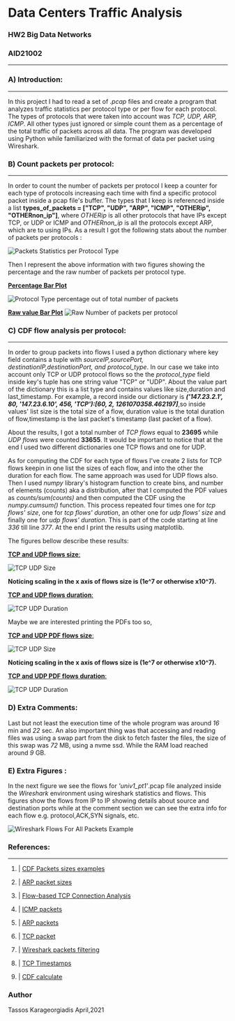 # Data Centers Traffic Analysis

### HW2 Big Data Networks

### AID21002
------------------------------------------------------

### A) Introduction:
------------------------------

In this project I had to read a set of *.pcap* files and create a program that analyzes traffic statistics per protocol type or per flow for each protocol. The types of protocols that were taken into account was *TCP, UDP, ARP, ICMP*. All other types just ignored or simple count them as a percentage of the total traffic of packets across all data. The program was developed using Python while familiarized with the format of data per packet using Wireshark.

### B) Count packets per protocol:
------------------------------
In order to count the number of packets per protocol I keep a counter for each type of protocols increasing each time with find a specific protocol packet inside a pcap file's buffer. The types that I keep is referenced inside a list **types_of_packets = ["TCP", "UDP", "ARP", "ICMP", "OTHERip", "OTHERnon_ip"]**, where *OTHERip* is all other protocols that have IPs except TCP, or UDP or ICMP and *OTHERnon_ip* is all the protocols except ARP, which are to using IPs. As a result I got the following stats about the number of packets per protocols :

![Packets Statistics per Protocol Type](Images/out_percentagePerPack_cat.png "Terminal Output of packets stats")

Then I represent the above information with two figures showing the percentage and the raw number of packets per protocol type.

<ins>**Percentage Bar Plot**</ins>

![Protocol Type percentage out of total number of packets](Images/ProtocolPerc.png "percentage of packets per protocol")

<ins>   **Raw value Bar Plot**</ins>
![Raw Number of packets per protocol](Images/protocol_raw_val.png " Raw values for number of packets")

### C) CDF flow analysis per protocol:
------------------------------------------

In order to group packets into flows I used a python dictionary where key field contains a tuple with *sourceIP,sourcePort, destinationIP,destinationPort, and protocol_type*. In our case we take into account only TCP or UDP protocol flows so the the *protocol_type* field inside key's tuple has one string value "TCP" or "UDP". About the value part of the dictionary this is a list type and contains values like size,duration and last_timestamp. For example, a record inside our dictionary is ***('147.23.2.1', 80, '147.23.6.10', 456, 'TCP'):[60, 2, 1261070358.462197]***,so inside values' list size is the total size of a flow, duration value is the total duration of flow,timestamp is the last packet's  timestamp (last packet of a flow).

About the results, I got a total number of *TCP flows* equal to **23695** while *UDP flows* were counted **33655**. It would be important to notice that at the end I used two different dictionaries one TCP flows and one for UDP.

As for computing the CDF for each type of flows I've create 2 lists for TCP flows keepin in one list the sizes of each flow, and into the other the duration for each flow. The same approach was used for UDP flows also. Then I used *numpy* library's histogram function to create bins, and number of elements (counts) aka a distribution, after that I computed the PDF values as *counts/sum(counts)*  and then computed the CDF using the *numpy.cumsum()* function. This process repeated four times one for *tcp flows' size*, one for *tcp flows' duration*, an other one for *udp flows' size* and finally one for *udp flows' duration*. This is part of the code starting at line *336* till line *377*. At the end I print the results using matplotlib.

The figures  bellow describe these results:

<ins>**TCP and UDP flows size**:</ins>

![TCP UDP Size](Images/flows_size.png "TCP UDP FLOWS sizes CDF")

**Noticing  scaling in the x axis of flows size is (1e^7 or otherwise x10^7).**


<ins>**TCP and UDP flows duration**:</ins>

![TCP UDP Duration](Images/flows_duration.png "TCP UDP FLOWS duration CDF")



Maybe we are interested printing the PDFs too so,

<ins>**TCP and UDP PDF flows size**:</ins>

![TCP UDP Size](Images/tcp_udpSPDF.png "TCP UDP FLOWS sizes PDF")

**Noticing  scaling in the x axis of flows size is (1e^7 or otherwise x10^7).**


<ins>**TCP and UDP PDF flows duration**:</ins>

![TCP UDP Duration](Images/tcp_udpPDFd.png "TCP UDP FLOWS duration PDF")



### D) Extra Comments:

Last but not least the execution time of the whole program was around *16* min and *22* sec. An also important thing was that accessing and reading files was using a swap part from the disk to fetch faster the files, the size of this swap was *72* MB, using a nvme ssd. While the RAM load reached around *9* GB.

### E) Extra Figures :

In the next figure we see the flows for *'univ1_pt1'*.pcap file analyzed inside the *Wireshark* environment using wireshark statistics and flows. This figures show the flows from IP to IP showing details about source and destination ports while at the comment section we can see the extra info for each flow e.g. protocol,ACK,SYN signals, etc.

![Wireshark Flows For All Packets Example](Images/WiresharkFlows.png "Wireshark Flows ")

### References:
-----------------

1. | [CDF Packets sizes examples][1]


2. | [ARP packet sizes ][2]

3. | [Flow-based TCP Connection Analysis][3]

4. | [ICMP packets][4]

5. | [ARP packets][5]

6. | [TCP packet][6]

7. | [Wireshark packets filtering][7]

8. | [TCP Timestamps][8]

9. | [CDF calculate][9]

[1]:https://www.researchgate.net/figure/Packet-size-CDF-per-protocol-in-downlink-left-and-uplink-right-traffic_fig2_228395666
[2]:https://community.cisco.com/t5/switching/arp-packet-size/td-p/1551467
[3]:https://www2.tkn.tu-berlin.de/bib/limmer2009flowbased/limmer2009flowbased.pdf
[4]:https://en.wikipedia.org/wiki/Internet_Control_Message_Protocol
[5]:https://en.wikipedia.org/wiki/Address_Resolution_Protocol
[6]:https://el.wikipedia.org/wiki/%CE%A0%CF%81%CF%89%CF%84%CF%8C%CE%BA%CE%BF%CE%BB%CE%BB%CE%BF_%CE%95%CE%BB%CE%AD%CE%B3%CF%87%CE%BF%CF%85_%CE%9C%CE%B5%CF%84%CE%B1%CF%86%CE%BF%CF%81%CE%AC%CF%82
[7]:https://linoxide.com/wireshark-filters/
[8]:https://cloudshark.io/articles/tcp-timestamp-option/
[9]:https://www.geeksforgeeks.org/how-to-calculate-and-plot-a-cumulative-distribution-function-with-matplotlib-in-python/

### Author

Tassos Karageorgiadis April,2021
